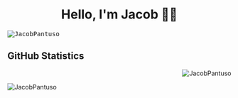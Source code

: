 <h1 align="center"fds>Hello, I'm Jacob 👋🏼</h1>
<kbd>
<img align="center" src="https://i.imgur.com/TIThteo.png" alt="JacobPantuso" />
</kbd>
<h2>GitHub Statistics</h2>
<p>&nbsp;<img align="right" src="https://github-readme-stats.vercel.app/api?username=JacobPantuso&show_icons=true&locale=en&theme=dark" alt="JacobPantuso" /></p>
<img align="left" src="https://github-readme-stats.vercel.app/api/top-langs?username=JacobPantuso&show_icons=true&locale=en&layout=compact&theme=dark&hide-border=true" alt="JacobPantuso" />

